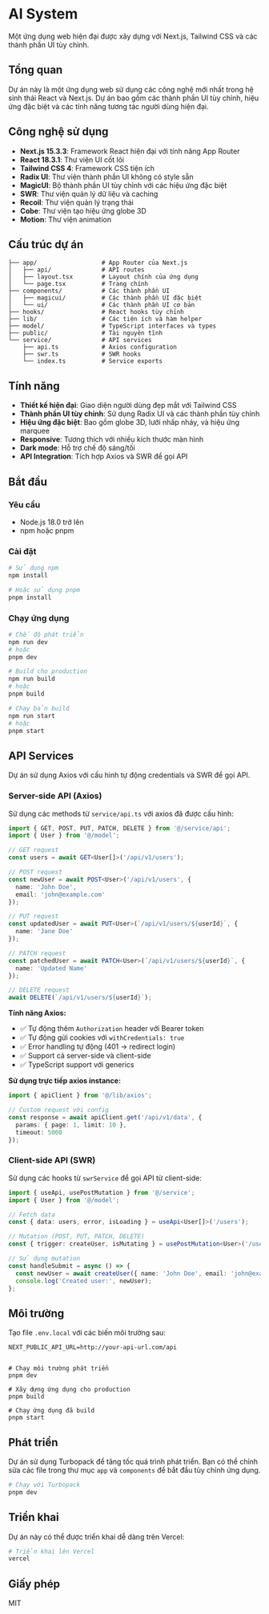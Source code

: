 # AI System

Một ứng dụng web hiện đại được xây dựng với Next.js, Tailwind CSS và các thành phần UI tùy chỉnh.

## Tổng quan

Dự án này là một ứng dụng web sử dụng các công nghệ mới nhất trong hệ sinh thái React và Next.js. Dự án bao gồm các thành phần UI tùy chỉnh, hiệu ứng đặc biệt và các tính năng tương tác người dùng hiện đại.

## Công nghệ sử dụng

- **Next.js 15.3.3**: Framework React hiện đại với tính năng App Router
- **React 18.3.1**: Thư viện UI cốt lõi
- **Tailwind CSS 4**: Framework CSS tiện ích
- **Radix UI**: Thư viện thành phần UI không có style sẵn
- **MagicUI**: Bộ thành phần UI tùy chỉnh với các hiệu ứng đặc biệt
- **SWR**: Thư viện quản lý dữ liệu và caching
- **Recoil**: Thư viện quản lý trạng thái
- **Cobe**: Thư viện tạo hiệu ứng globe 3D
- **Motion**: Thư viện animation

## Cấu trúc dự án

```
├── app/                  # App Router của Next.js
│   ├── api/              # API routes
│   ├── layout.tsx        # Layout chính của ứng dụng
│   └── page.tsx          # Trang chính
├── components/           # Các thành phần UI
│   ├── magicui/          # Các thành phần UI đặc biệt
│   └── ui/               # Các thành phần UI cơ bản
├── hooks/                # React hooks tùy chỉnh
├── lib/                  # Các tiện ích và hàm helper
├── model/                # TypeScript interfaces và types
├── public/               # Tài nguyên tĩnh
└── service/              # API services
    ├── api.ts            # Axios configuration
    ├── swr.ts            # SWR hooks
    └── index.ts          # Service exports
```

## Tính năng

- **Thiết kế hiện đại**: Giao diện người dùng đẹp mắt với Tailwind CSS
- **Thành phần UI tùy chỉnh**: Sử dụng Radix UI và các thành phần tùy chỉnh
- **Hiệu ứng đặc biệt**: Bao gồm globe 3D, lưới nhấp nháy, và hiệu ứng marquee
- **Responsive**: Tương thích với nhiều kích thước màn hình
- **Dark mode**: Hỗ trợ chế độ sáng/tối
- **API Integration**: Tích hợp Axios và SWR để gọi API

## Bắt đầu

### Yêu cầu

- Node.js 18.0 trở lên
- npm hoặc pnpm

### Cài đặt

```bash
# Sử dụng npm
npm install

# Hoặc sử dụng pnpm
pnpm install
```

### Chạy ứng dụng

```bash
# Chế độ phát triển
npm run dev
# hoặc
pnpm dev

# Build cho production
npm run build
# hoặc
pnpm build

# Chạy bản build
npm run start
# hoặc
pnpm start
```

## API Services

Dự án sử dụng Axios với cấu hình tự động credentials và SWR để gọi API.

### Server-side API (Axios)

Sử dụng các methods từ `service/api.ts` với axios đã được cấu hình:

```typescript
import { GET, POST, PUT, PATCH, DELETE } from '@/service/api';
import { User } from '@/model';

// GET request
const users = await GET<User[]>('/api/v1/users');

// POST request
const newUser = await POST<User>('/api/v1/users', { 
  name: 'John Doe', 
  email: 'john@example.com' 
});

// PUT request
const updatedUser = await PUT<User>(`/api/v1/users/${userId}`, { 
  name: 'Jane Doe' 
});

// PATCH request
const patchedUser = await PATCH<User>(`/api/v1/users/${userId}`, { 
  name: 'Updated Name' 
});

// DELETE request
await DELETE(`/api/v1/users/${userId}`);
```

**Tính năng Axios:**
- ✅ Tự động thêm `Authorization` header với Bearer token
- ✅ Tự động gửi cookies với `withCredentials: true`
- ✅ Error handling tự động (401 → redirect login)
- ✅ Support cả server-side và client-side
- ✅ TypeScript support với generics

**Sử dụng trực tiếp axios instance:**
```typescript
import { apiClient } from '@/lib/axios';

// Custom request với config
const response = await apiClient.get('/api/v1/data', {
  params: { page: 1, limit: 10 },
  timeout: 5000
});
```

### Client-side API (SWR)

Sử dụng các hooks từ `swrService` để gọi API từ client-side:

```typescript
import { useApi, usePostMutation } from '@/service';
import { User } from '@/model';

// Fetch data
const { data: users, error, isLoading } = useApi<User[]>('/users');

// Mutation (POST, PUT, PATCH, DELETE)
const { trigger: createUser, isMutating } = usePostMutation<User>('/users');

// Sử dụng mutation
const handleSubmit = async () => {
  const newUser = await createUser({ name: 'John Doe', email: 'john@example.com' });
  console.log('Created user:', newUser);
};
```

## Môi trường

Tạo file `.env.local` với các biến môi trường sau:

```
NEXT_PUBLIC_API_URL=http://your-api-url.com/api
```

```

# Chạy môi trường phát triển
pnpm dev

# Xây dựng ứng dụng cho production
pnpm build

# Chạy ứng dụng đã build
pnpm start
```

## Phát triển

Dự án sử dụng Turbopack để tăng tốc quá trình phát triển. Bạn có thể chỉnh sửa các file trong thư mục `app` và `components` để bắt đầu tùy chỉnh ứng dụng.

```bash
# Chạy với Turbopack
pnpm dev
```

## Triển khai

Dự án này có thể được triển khai dễ dàng trên Vercel:

```bash
# Triển khai lên Vercel
vercel
```

## Giấy phép

MIT